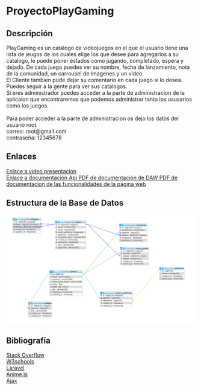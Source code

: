 # ProyectoPlayGaming
<h2>Descripción</h2>
PlayGaming es un catalogo de videojuegos en el que el usuario tiene una lista de jeugos de los cuales elige los que desee para agregarlos a su catalogo, le puede poner estados como jugando, completado, espera y dejado. De cada juego puedes ver su nombre, fecha de lanzamiento, nota de la comunidad, un carrousel de imagenes y un video.<br>
El Cliente tambien pude dejar su comentario en cada juego si lo desea.<br>
Puedes seguir a la gente para ver sus catalogos.<br>
Si eres administrador puedes acceder a la parte de administracion de la aplicaion que encontraremos que podemos administrar tanto los ususarios como los juegos.
<br> <br>
Para poder acceder a la parte de administracion os dejo los datos del usuario root.
<br>
correo: root@gmail.com <br>
contraseña: 12345678

<h2>Enlaces</h2>

<a href="https://www.youtube.com/watch?v=tVkEFsbu-Tw">Enlace a video presentacion</a> <br>
<a href="https://documenter.getpostman.com/view/11639083/SzzgBzkM">Enlace a documentación Api </a>
<a href="https://github.com/samuelvalverde28/ProyectoPlayGaming/blob/master/Anexo/ProyectoDAW.pdf">PDF de documentación de DAW </a>
<a href="https://github.com/samuelvalverde28/ProyectoPlayGaming/blob/master/Anexo/PlayGamingFunciones.pdf">PDF de documentacion de las funcionalidades de la pagina web </a>

<h2>Estructura de la Base de Datos</h2>
<img src="https://github.com/samuelvalverde28/ProyectoPlayGaming/blob/master/Anexo/Dise%C3%B1oER.PNG" alt="iamgen estructura">

<h2>Bibliografía</h2>
<a href="https://stackoverflow.com/">Stack Overflow</a> <br>
<a href="https://www.w3schools.com/">W3schools</a> <br>
<a href="https://laravel.com/">Laravel</a> <br>
<a href="https://animejs.com/">Anime.js</a> <br>
<a href="https://api.jquery.com/jquery.ajax/">Ajax</a> <br>
